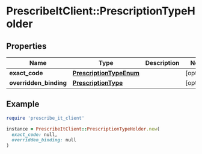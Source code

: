 # PrescribeItClient::PrescriptionTypeHolder

## Properties

| Name | Type | Description | Notes |
| ---- | ---- | ----------- | ----- |
| **exact_code** | [**PrescriptionTypeEnum**](PrescriptionTypeEnum.md) |  | [optional] |
| **overridden_binding** | [**PrescriptionType**](PrescriptionType.md) |  | [optional] |

## Example

```ruby
require 'prescribe_it_client'

instance = PrescribeItClient::PrescriptionTypeHolder.new(
  exact_code: null,
  overridden_binding: null
)
```

